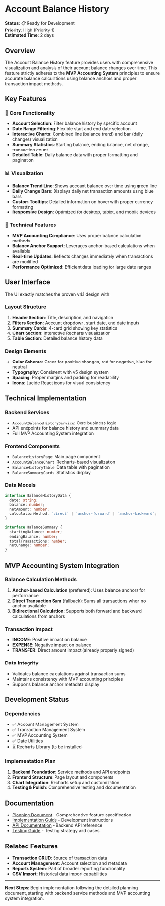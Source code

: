 # Account Balance History

**Status**: 📋 Ready for Development  
**Priority**: High (Priority 1)  
**Estimated Time**: 2 days  

## Overview

The Account Balance History feature provides users with comprehensive visualization and analysis of their account balance changes over time. This feature strictly adheres to the **MVP Accounting System** principles to ensure accurate balance calculations using balance anchors and proper transaction impact methods.

## Key Features

### 🎯 **Core Functionality**
- **Account Selection**: Filter balance history by specific account
- **Date Range Filtering**: Flexible start and end date selection
- **Interactive Charts**: Combined line (balance trend) and bar (daily changes) visualization
- **Summary Statistics**: Starting balance, ending balance, net change, transaction count
- **Detailed Table**: Daily balance data with proper formatting and pagination

### 📊 **Visualization**
- **Balance Trend Line**: Shows account balance over time using green line
- **Daily Change Bars**: Displays daily net transaction amounts using blue bars
- **Custom Tooltips**: Detailed information on hover with proper currency formatting
- **Responsive Design**: Optimized for desktop, tablet, and mobile devices

### 🔧 **Technical Features**
- **MVP Accounting Compliance**: Uses proper balance calculation methods
- **Balance Anchor Support**: Leverages anchor-based calculations when available
- **Real-time Updates**: Reflects changes immediately when transactions are modified
- **Performance Optimized**: Efficient data loading for large date ranges

## User Interface

The UI exactly matches the proven v4.1 design with:

### **Layout Structure**
1. **Header Section**: Title, description, and navigation
2. **Filters Section**: Account dropdown, start date, end date inputs
3. **Summary Cards**: 4-card grid showing key statistics
4. **Chart Section**: Interactive Recharts visualization
5. **Table Section**: Detailed balance history data

### **Design Elements**
- **Color Scheme**: Green for positive changes, red for negative, blue for neutral
- **Typography**: Consistent with v5 design system
- **Spacing**: Proper margins and padding for readability
- **Icons**: Lucide React icons for visual consistency

## Technical Implementation

### **Backend Services**
- `AccountBalanceHistoryService`: Core business logic
- API endpoints for balance history and summary data
- Full MVP Accounting System integration

### **Frontend Components**
- `BalanceHistoryPage`: Main page component
- `AccountBalanceChart`: Recharts-based visualization
- `BalanceHistoryTable`: Data table with pagination
- `BalanceSummaryCards`: Statistics display

### **Data Models**
```typescript
interface BalanceHistoryData {
  date: string;
  balance: number;
  netAmount: number;
  calculationMethod: 'direct' | 'anchor-forward' | 'anchor-backward';
}

interface BalanceSummary {
  startingBalance: number;
  endingBalance: number;
  totalTransactions: number;
  netChange: number;
}
```

## MVP Accounting System Integration

### **Balance Calculation Methods**
1. **Anchor-based Calculation** (preferred): Uses balance anchors for performance
2. **Direct Transaction Sum** (fallback): Sums all transactions when no anchor available
3. **Bidirectional Calculation**: Supports both forward and backward calculations from anchors

### **Transaction Impact**
- **INCOME**: Positive impact on balance
- **EXPENSE**: Negative impact on balance  
- **TRANSFER**: Direct amount impact (already properly signed)

### **Data Integrity**
- Validates balance calculations against transaction sums
- Maintains consistency with MVP accounting principles
- Supports balance anchor metadata display

## Development Status

### **Dependencies**
- ✅ Account Management System
- ✅ Transaction Management System  
- ✅ MVP Accounting System
- ✅ Date Utilities
- ⏳ Recharts Library (to be installed)

### **Implementation Plan**
1. **Backend Foundation**: Service methods and API endpoints
2. **Frontend Structure**: Page layout and components
3. **Chart Integration**: Recharts setup and customization
4. **Testing & Polish**: Comprehensive testing and documentation

## Documentation

- [Planning Document](./planning.md) - Comprehensive feature specification
- [Implementation Guide](./implementation.md) - Development instructions
- [API Documentation](./api.md) - Backend API reference
- [Testing Guide](./testing.md) - Testing strategy and cases

## Related Features

- **Transaction CRUD**: Source of transaction data
- **Account Management**: Account selection and metadata
- **Reports System**: Part of broader reporting functionality
- **CSV Import**: Historical data import capabilities

---

**Next Steps**: Begin implementation following the detailed planning document, starting with backend service methods and MVP accounting system integration.
